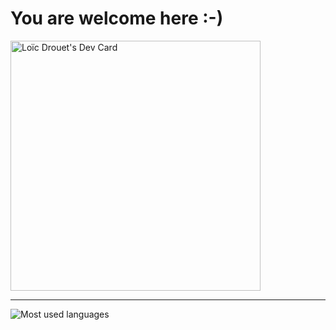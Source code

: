 # You are welcome here :-) 

<a href="https://app.daily.dev/LDdvlp">
    <img 
        src="https://api.daily.dev/devcards/6a2db644d7b342d5924aa8a261fc3c97.png?r=d2h" width="400"
        alt="Loïc Drouet's Dev Card" 
    />
</a>

<hr />

![Most used languages](https://github-readme-stats.vercel.app/api/top-langs/?username=lddvlp)

<!--
**LDdvlp/lddvlp** is a ✨ _special_ ✨ repository because its `README.md` (this file) appears on your GitHub profile.

✨ _Unlocked Level_ ✨

Here are some ideas to get you started:

- 🔭 I’m currently working on ...
- 🌱 I’m currently learning ...
- 👯 I’m looking to collaborate on ...
- 🤔 I’m looking for help with ...
- 💬 Ask me about ...
- 📫 How to reach me: ...
- 😄 Pronouns: ...
- ⚡ Fun fact: ...
-->
